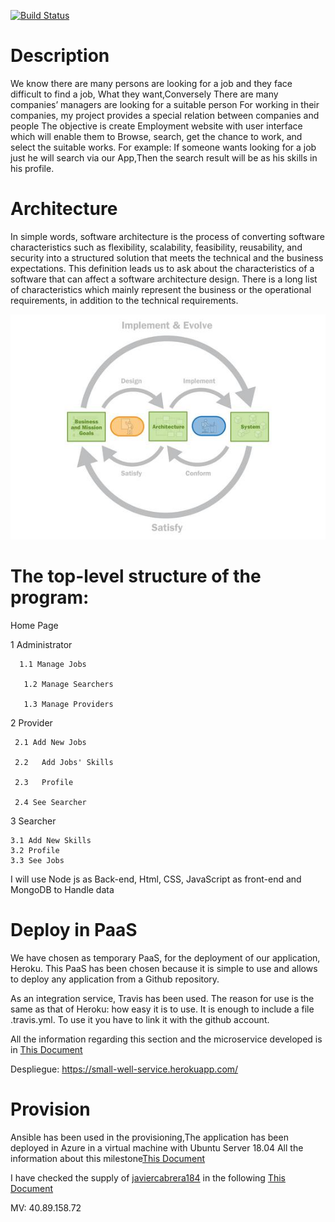 

[![Build Status](https://travis-ci.org/AbdullahTaher93/CCMYproject.svg?branch=master)](https://travis-ci.org/AbdullahTaher93/CCMYproject)


# Description


We know there are many persons are looking for a job and they face difficult to find a job, 
What they want,Conversely There are many companies’ managers are looking for a suitable person
For working in their companies, my project provides a special relation between companies and people 
The objective is create Employment website with user interface which will enable them to
Browse, search, get the chance to work, and select the suitable works. 
For example: If someone wants looking for a job just he will search via our App,Then the search result will
be as his skills in his profile.

# Architecture

In simple words, software architecture is the process of converting software characteristics such as flexibility, scalability, feasibility, reusability, and security into a structured solution that meets the technical and the business expectations. This definition leads us to ask about the characteristics of a software that can affect a software architecture design. There is a long list of characteristics which mainly represent the business or the operational requirements, in addition to the technical requirements.


![Computación nube](https://github.com/AbdullahTaher93/CCMYproject/blob/master/docs/image/cyc.png)

# The top-level structure of the program:
 Home Page

1 Administrator

      1.1 Manage Jobs

       1.2 Manage Searchers

       1.3 Manage Providers
2 Provider

     2.1 Add New Jobs

     2.2   Add Jobs' Skills

     2.3   Profile

     2.4 See Searcher

3 Searcher

    3.1 Add New Skills 
    3.2 Profile
    3.3 See Jobs
I will use Node js as Back-end, Html, CSS, JavaScript as front-end and MongoDB to Handle data


#  Deploy in PaaS

We have chosen as temporary PaaS, for the deployment of our application, Heroku. This PaaS has been chosen because it is simple to use and allows to deploy any application from a Github repository.

As an integration service, Travis has been used. The reason for use is the same as that of Heroku: how easy it is to use. It is enough to include a file .travis.yml. To use it you have to link it with the github account.

All the information regarding this section and the microservice developed is in
[This Document](https://github.com/AbdullahTaher93/CCMYproject/blob/master/docs/Hito2.md)

Despliegue: https://small-well-service.herokuapp.com/


# Provision

Ansible has been used in the provisioning,The application has been deployed in Azure in a virtual machine with Ubuntu Server 18.04 
All the information about this milestone[This Document](https://github.com/AbdullahTaher93/CCMYproject/blob/master/docs/Hito3.md)

I have checked the supply of [javiercabrera184](https://github.com/javiercabrera184) in the following [This Document](https://github.com/javiercabrera184/ProyectoCC/blob/master/docs/Hito3.md)

MV: 40.89.158.72

